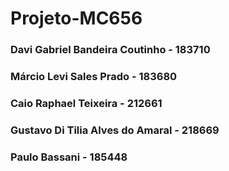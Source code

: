 # Projeto-MC656
### Davi Gabriel Bandeira Coutinho - 183710
### Márcio Levi Sales Prado - 183680
### Caio Raphael Teixeira - 212661
### Gustavo Di Tilia Alves do Amaral - 218669
### Paulo Bassani - 185448
